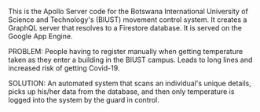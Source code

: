 This is the Apollo Server code for the Botswana International University of Science and Technology's (BIUST) movement control system. It creates a GraphQL server that resolves to a Firestore database. It is served on the Google App Engine.

PROBLEM: People having to register manually when getting temperature taken as they enter a building in the BIUST campus. Leads to long lines and increased risk of getting Covid-19.

SOLUTION: An automated system that scans an individual's unique details, picks up his/her data from the database, and then only temperature is logged into the system by the guard in control.

